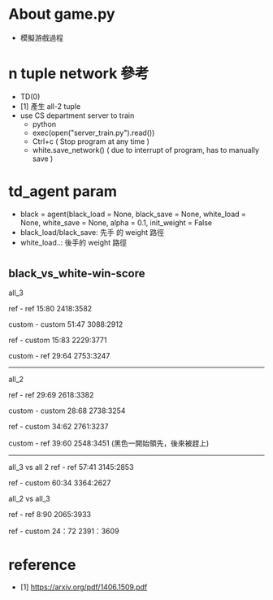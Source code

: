 # About game.py

- 模擬游戲過程
# n tuple network 參考
- TD(0)
- [1] 產生 all-2 tuple
- use CS department server to train
    - python 
    - exec(open("server_train.py").read())
    - Ctrl+c ( Stop program at any time )
    - white.save_network() ( due to interrupt of program, has to manually save )
# td_agent param
- black = agent(black_load = None, 
                 black_save = None,
                 white_load = None,
                 white_save = None,
                 alpha = 0.1, 
                 init_weight = False
- black_load/black_save: 先手 的 weight 路徑
- white_load..: 後手的 weight 路徑

#
black_vs_white-win-score		
-----------------------------

all_3

ref - ref			    	15:80			2418:3582

custom - custom				51:47			3088:2912


ref - custom				15:83			2229:3771

custom - ref				29:64			2753:3247

-----------------------------

all_2

ref - ref				    29:69			2618:3382

custom - custom				28:68			2738:3254


ref - custom				34:62			2761:3237

custom - ref				39:60			2548:3451 (黑色一開始領先，後來被趕上)


----------------------------

all_3 vs all 2
ref - ref				    57:41			3145:2853

ref - custom				60:34			3364:2627


all_2 vs all_3

ref - ref				    8:90			 2065:3933

ref - custom				24：72			2391：3609



# reference
- [1] https://arxiv.org/pdf/1406.1509.pdf
